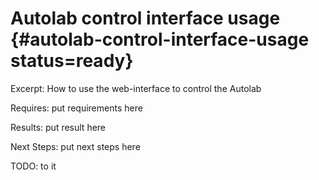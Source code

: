 # Autolab control interface usage {#autolab-control-interface-usage status=ready}

Excerpt: How to use the web-interface to control the Autolab

<div class='requirements' markdown="1">

Requires: put requirements here

Results: put result here

Next Steps: put next steps here
</div>

<minitoc/>

TODO: to it

